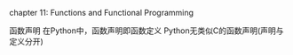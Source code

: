 chapter 11:
	Functions and Functional Programming


函数声明
	在Python中，函数声明即函数定义
	Python无类似C的函数声明(声明与定义分开)
